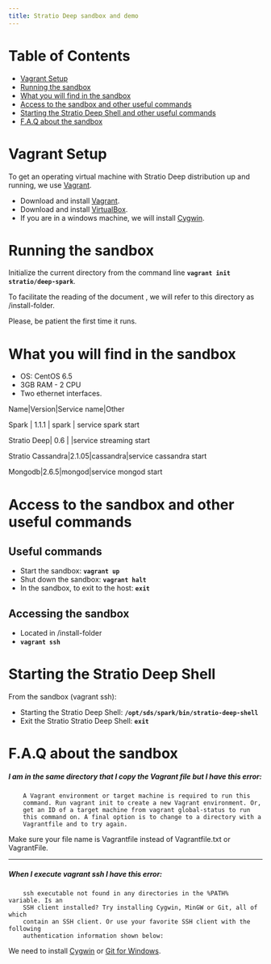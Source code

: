 ```yaml
---
title: Stratio Deep sandbox and demo
---
```


Table of Contents
=================

-   [Vagrant Setup](#vagrant-setup)
-   [Running the sandbox](#running-the-sandbox)
-   [What you will find in the sandbox](#what-you-will-find-in-the-sandbox)
-   [Access to the sandbox and other useful commands](#access-to-the-sandbox-and-other-useful-commands)
-   [Starting the Stratio Deep Shell and other useful commands](#starting-the-stratio-deep-shell-and-other-useful-commands)
-   [F.A.Q about the sandbox](#faq-about-the-sandbox)


Vagrant Setup
=============

To get an operating virtual machine with Stratio Deep distribution up and running, we use [Vagrant](https://www.vagrantup.com/).

-    Download and install [Vagrant](https://www.vagrantup.com/downloads.html). 
-    Download and install [VirtualBox](https://www.virtualbox.org/wiki/Downloads). 
-    If you are in a windows machine, we will install [Cygwin](https://cygwin.com/install.html).

Running the sandbox
===================

Initialize the current directory from the command line **`vagrant init stratio/deep-spark`**.

To facilitate the reading of the document , we will refer to this directory as /install-folder.

Please, be patient the first time it runs.


What you will find in the sandbox
=================================

-    OS: CentOS 6.5
-    3GB RAM - 2 CPU
-    Two ethernet interfaces.

Name|Version|Service name|Other

Spark | 1.1.1 | spark | service spark start

Stratio Deep| 0.6 | |service streaming start

Stratio Cassandra|2.1.05|cassandra|service cassandra start

Mongodb|2.6.5|mongod|service mongod start

Access to the sandbox and other useful commands
===============================================

Useful commands
---------------

-    Start the sandbox: **` vagrant up `**
-    Shut down the sandbox: **` vagrant halt `**
-    In the sandbox, to exit to the host: **` exit `**

Accessing the sandbox
---------------------
-    Located in /install-folder
-    **` vagrant ssh `**

Starting the Stratio Deep Shell
==============================================================

From the sandbox (vagrant ssh):

-    Starting the Stratio Deep Shell: **`/opt/sds/spark/bin/stratio-deep-shell`**
-    Exit the Stratio Stratio Deep Shell: **`exit`**

F.A.Q about the sandbox
=======================

##### **I am in the same directory that I copy the Vagrant file but I have this error:**

```
    A Vagrant environment or target machine is required to run this
    command. Run vagrant init to create a new Vagrant environment. Or,
    get an ID of a target machine from vagrant global-status to run
    this command on. A final option is to change to a directory with a
    Vagrantfile and to try again.
```

Make sure your file name is Vagrantfile instead of Vagrantfile.txt or VagrantFile.

______________________________________________________________________________________

##### **When I execute vagrant ssh I have this error:**

```
    ssh executable not found in any directories in the %PATH% variable. Is an
    SSH client installed? Try installing Cygwin, MinGW or Git, all of which
    contain an SSH client. Or use your favorite SSH client with the following
    authentication information shown below:
```

We need to install [Cygwin](https://cygwin.com/install.html) or [Git for Windows](http://git-scm.com/download/win).

